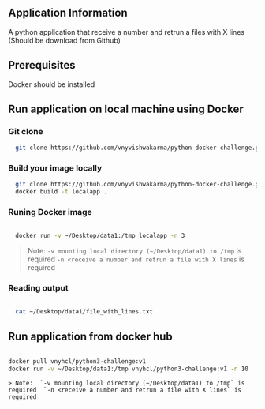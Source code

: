 
## Application Information

A python application that receive a number and retrun a files with X lines (Should be download from Github)

## Prerequisites

Docker should be installed 


## Run application on local machine using Docker


### Git clone

```bash
  git clone https://github.com/vnyvishwakarma/python-docker-challenge.git
```

### Build your image locally

```bash
  git clone https://github.com/vnyvishwakarma/python-docker-challenge.git
  docker build -t localapp .
```

### Runing Docker image 

```bash
  
  docker run -v ~/Desktop/data1:/tmp localapp -n 3

```
> Note:  `-v mounting local directory (~/Desktop/data1) to /tmp` is required  `-n <receive a number and retrun a file with X lines` is required 

### Reading output

```bash
  
  cat ~/Desktop/data1/file_with_lines.txt


```

## Run application from docker hub

```bash

docker pull vnyhcl/python3-challenge:v1
docker run -v ~/Desktop/data1:/tmp vnyhcl/python3-challenge:v1 -n 10

```

```
> Note:  `-v mounting local directory (~/Desktop/data1) to /tmp` is required  `-n <receive a number and retrun a file with X lines` is required 